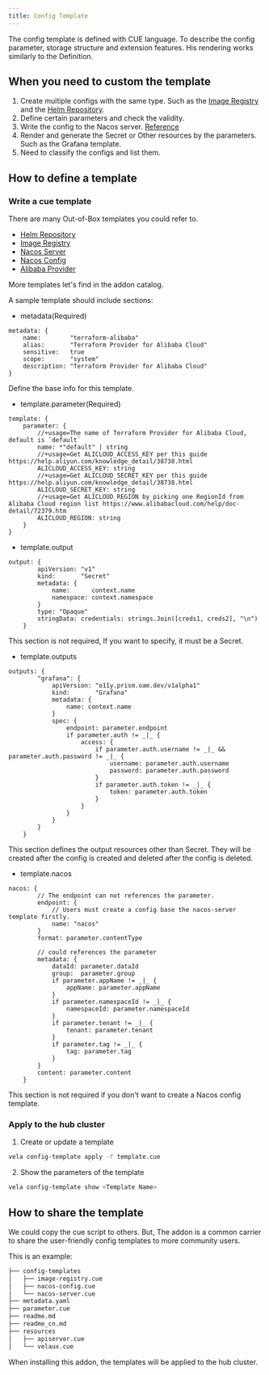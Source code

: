 ```yaml
---
title: Config Template
---
```


The config template is defined with CUE language. To describe the config parameter, storage structure and extension features. His rendering works similarly to the Definition.

## When you need to custom the template

1. Create multiple configs with the same type. Such as the [Image Registry](./image-registry) and the [Helm Repository](./helm-repo).
2. Define certain parameters and check the validity.
3. Write the config to the Nacos server. [Reference](./nacos)
4. Render and generate the Secret or Other resources by the parameters. Such as the Grafana template.
5. Need to classify the configs and list them.

## How to define a template

### Write a cue template

There are many Out-of-Box templates you could refer to.

* [Helm Repository](https://github.com/kubevela/catalog/blob/master/addons/fluxcd/config-templates/helm-repository.cue)
* [Image Registry](https://github.com/kubevela/catalog/blob/master/addons/velaux/config-templates/image-registry.cue)
* [Nacos Server](https://github.com/kubevela/catalog/blob/master/addons/velaux/config-templates/nacos-server.cue)
* [Nacos Config](https://github.com/kubevela/catalog/blob/master/addons/velaux/config-templates/nacos-config.cue)
* [Alibaba Provider](https://github.com/kubevela/catalog/blob/master/addons/terraform-alibaba/config-templates/alibaba-provider.cue)

More templates let's find in the addon catalog.

A sample template should include sections:

* metadata(Required)

```cue
metadata: {
	name:        "terraform-alibaba"
	alias:       "Terraform Provider for Alibaba Cloud"
	sensitive:   true
	scope:       "system"
	description: "Terraform Provider for Alibaba Cloud"
}
```

Define the base info for this template.

* template.parameter(Required)

```cue
template: {
    parameter: {
		//+usage=The name of Terraform Provider for Alibaba Cloud, default is `default`
		name: *"default" | string
		//+usage=Get ALICLOUD_ACCESS_KEY per this guide https://help.aliyun.com/knowledge_detail/38738.html
		ALICLOUD_ACCESS_KEY: string
		//+usage=Get ALICLOUD_SECRET_KEY per this guide https://help.aliyun.com/knowledge_detail/38738.html
		ALICLOUD_SECRET_KEY: string
		//+usage=Get ALICLOUD_REGION by picking one RegionId from Alibaba Cloud region list https://www.alibabacloud.com/help/doc-detail/72379.htm
		ALICLOUD_REGION: string
	}
}
```

* template.output

```cue
output: {
		apiVersion: "v1"
		kind:       "Secret"
		metadata: {
			name:      context.name
			namespace: context.namespace
		}
		type: "Opaque"
		stringData: credentials: strings.Join([creds1, creds2], "\n")
	}
```

This section is not required, If you want to specify, it must be a Secret.

* template.outputs

```cue
outputs: {
		"grafana": {
			apiVersion: "o11y.prism.oam.dev/v1alpha1"
			kind:       "Grafana"
			metadata: {
				name: context.name
			}
			spec: {
				endpoint: parameter.endpoint
				if parameter.auth != _|_ {
					access: {
						if parameter.auth.username != _|_ && parameter.auth.password != _|_ {
							username: parameter.auth.username
							password: parameter.auth.password
						}
						if parameter.auth.token != _|_ {
							token: parameter.auth.token
						}
					}
				}
			}
		}
	}
```

This section defines the output resources other than Secret. They will be created after the config is created and deleted after the config is deleted. 

* template.nacos

```cue
nacos: {
        // The endpoint can not references the parameter.
        endpoint: {
            // Users must create a config base the nacos-server template firstly.
            name: "nacos"
        }
        format: parameter.contentType

        // could references the parameter
        metadata: {
            dataId: parameter.dataId
            group:  parameter.group
            if parameter.appName != _|_ {
                appName: parameter.appName
            }
            if parameter.namespaceId != _|_ {
                namespaceId: parameter.namespaceId
            }
            if parameter.tenant != _|_ {
                tenant: parameter.tenant
            }
            if parameter.tag != _|_ {
                tag: parameter.tag
            }
        }
        content: parameter.content
    }
```

This section is not required if you don't want to create a Nacos config template.

### Apply to the hub cluster

1. Create or update a template

```bash
vela config-template apply -f template.cue
```

2. Show the parameters of the template

```bash
vela config-template show <Template Name>
```

## How to share the template

We could copy the cue script to others. But, The addon is a common carrier to share the user-friendly config templates to more community users.

This is an example:

```bash
├── config-templates
│   ├── image-registry.cue
│   ├── nacos-config.cue
│   └── nacos-server.cue
├── metadata.yaml
├── parameter.cue
├── readme.md
├── readme_cn.md
├── resources
│   ├── apiserver.cue
│   └── velaux.cue
```

When installing this addon, the templates will be applied to the hub cluster.
